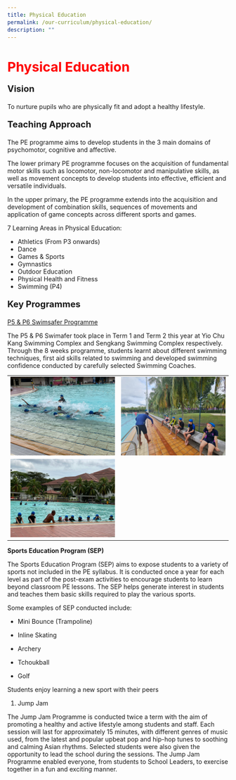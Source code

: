 ```yaml
---
title: Physical Education
permalink: /our-curriculum/physical-education/
description: ""
---
```

<h1 style="color:red;font-size:30px">Physical Education</h1>

<p style="font-size:20px"><strong>Vision</strong></p>To nurture pupils who are physically fit and adopt a healthy lifestyle.

<p style="font-size:20px"><strong>Teaching Approach</strong></p>
The PE programme aims to develop students in the 3 main domains of psychomotor, cognitive and affective.

The lower primary PE programme focuses on the acquisition of fundamental motor skills such as locomotor, non-locomotor and manipulative skills, as well as movement concepts to develop students into effective, efficient and versatile individuals.&nbsp;

In the upper primary, the PE programme extends into the acquisition and development of combination skills, sequences of movements and application of game concepts across different sports and games.

7 Learning Areas in Physical Education:
*   Athletics (From P3 onwards)
*   Dance    
*   Games &amp; Sports    
*   Gymnastics    
*   Outdoor Education    
*   Physical Health and Fitness   
*   Swimming (P4)

<p style="font-size:20px"><strong>Key Programmes</strong></p>

<u>P5 &amp; P6 Swimsafer Programme</u>

The P5 &amp; P6 Swimafer took place in Term 1 and Term 2 this year at Yio Chu Kang Swimming Complex and Sengkang Swimming Complex respectively. Through the 8 weeks programme, students learnt about different swimming techniques, first aid skills related to swimming and developed swimming confidence conducted by carefully selected Swimming Coaches.
<table>
<tbody>
	<tr>
		<td><img src="/images/Physical%20Education/physicaled1.jpg"></td>
		<td><img src="/images/Physical%20Education/physicaled2.jpg"></td>
	</tr>
		<tr>
		<td><img src="/images/Physical%20Education/physicaled4.jpg"></td>
		<td><img src=""></td>
	</tr>
</tbody>
</table>

**Sports Education Program (SEP)**

The Sports Education Program (SEP) aims to expose students to a variety of sports not included in the PE syllabus. It is conducted once a year for each level as part of the post-exam activities to encourage students to learn beyond classroom PE lessons. The SEP helps generate interest in students and teaches them basic skills required to play the various sports.

Some examples of SEP conducted include:
*   Mini Bounce (Trampoline)
    
*   Inline Skating
    
*   Archery
    
*   Tchoukball
    
*   Golf

Students enjoy learning a new sport with their peers

1.  Jump Jam
    

The Jump Jam Programme is conducted twice a term with the aim of promoting a healthy and active lifestyle among students and staff. Each session will last for approximately 15 minutes, with different genres of music used, from the latest and popular upbeat pop and hip-hop tunes to soothing and calming Asian rhythms. Selected students were also given the opportunity to lead the school during the sessions. The Jump Jam Programme enabled everyone, from students to School Leaders, to exercise together in a fun and exciting manner.